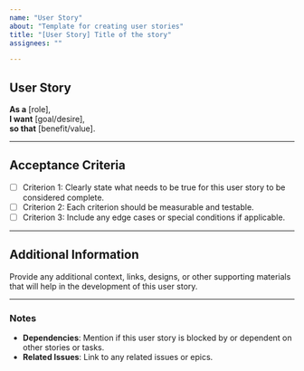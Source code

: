 ```yaml
---
name: "User Story"
about: "Template for creating user stories"
title: "[User Story] Title of the story"
assignees: ""

---
```


## User Story

**As a** [role],  
**I want** [goal/desire],  
**so that** [benefit/value].

---

## Acceptance Criteria

- [ ] Criterion 1: Clearly state what needs to be true for this user story to be considered complete.
- [ ] Criterion 2: Each criterion should be measurable and testable.
- [ ] Criterion 3: Include any edge cases or special conditions if applicable.

---

## Additional Information

Provide any additional context, links, designs, or other supporting materials that will help in the development of this user story.

---

### Notes

- **Dependencies**: Mention if this user story is blocked by or dependent on other stories or tasks.
- **Related Issues**: Link to any related issues or epics.
